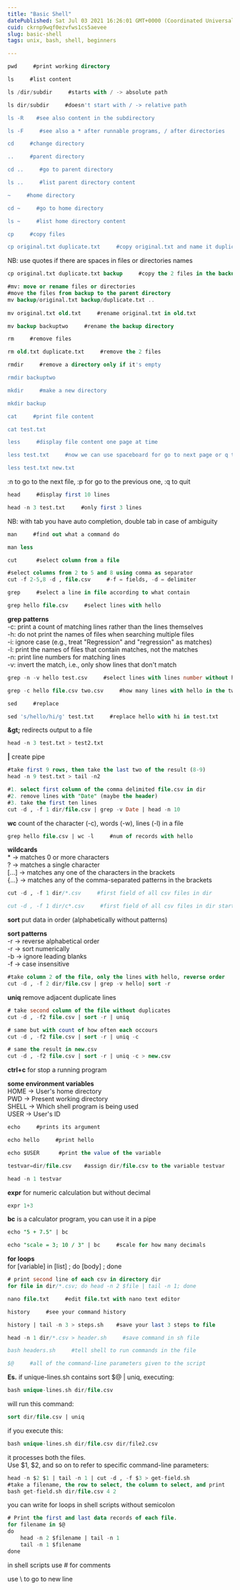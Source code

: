 ```yaml
---
title: "Basic Shell"
datePublished: Sat Jul 03 2021 16:26:01 GMT+0000 (Coordinated Universal Time)
cuid: ckrnp9wqf0ezvfws1cs5aevee
slug: basic-shell
tags: unix, bash, shell, beginners

---
```


```sql
pwd     #print working directory

ls     #list content

ls /dir/subdir     #starts with / -> absolute path

ls dir/subdir     #doesn't start with / -> relative path

ls -R    #see also content in the subdirectory

ls -F     #see also a * after runnable programs, / after directories

cd     #change directory

..     #parent directory

cd ..     #go to parent directory

ls ..     #list parent directory content

~     #home directory

cd ~     #go to home directory

ls ~     #list home directory content

cp     #copy files

cp original.txt duplicate.txt     #copy original.txt and name it duplicate.txt
```

NB: use quotes if there are spaces in files or directories names

```sql
cp original.txt duplicate.txt backup     #copy the 2 files in the backup directory

#mv: move or rename files or directories
#move the files from backup to the parent directory
mv backup/original.txt backup/duplicate.txt ..    
 
mv original.txt old.txt     #rename original.txt in old.txt

mv backup backuptwo     #rename the backup directory

rm     #remove files

rm old.txt duplicate.txt     #remove the 2 files

rmdir     #remove a directory only if it's empty

rmdir backuptwo

mkdir     #make a new directory

mkdir backup

cat     #print file content

cat test.txt

less     #display file content one page at time

less test.txt     #now we can use spaceboard for go to next page or q to quit

less test.txt new.txt
```

:n to go to the next file, :p for go to the previous one, :q to quit

```sql
head     #display first 10 lines

head -n 3 test.txt     #only first 3 lines
```

NB: with tab you have auto completion, double tab in case of ambiguity

```sql
man     #find out what a command do

man less

cut      #select column from a file

#select columns from 2 to 5 and 8 using comma as separator
cut -f 2-5,8 -d , file.csv     #-f = fields, -d = delimiter

grep     #select a line in file according to what contain

grep hello file.csv     #select lines with hello
```

**grep patterns**  
\-c: print a count of matching lines rather than the lines themselves  
\-h: do not print the names of files when searching multiple files  
\-i: ignore case (e.g., treat "Regression" and "regression" as matches)  
\-l: print the names of files that contain matches, not the matches  
\-n: print line numbers for matching lines  
\-v: invert the match, i.e., only show lines that don't match

```sql
grep -n -v hello test.csv     #select lines with lines number without hello

grep -c hello file.csv two.csv     #how many lines with hello in the two files 

sed     #replace

sed 's/hello/hi/g' test.txt     #replace hello with hi in test.txt
```

**\&gt;** redirects output to a file

```sql
head -n 3 test.txt > test2.txt
```

**|** create pipe

```sql
#take first 9 rows, then take the last two of the result (8-9)
head -n 9 test.txt > tail -n2

#1. select first column of the comma delimited file.csv in dir
#2. remove lines with "Date" (maybe the header)
#3. take the first ten lines
cut -d , -f 1 dir/file.csv | grep -v Date | head -n 10
```

**wc** count of the character (-c), words (-w), lines (-l) in a file

```sql
grep hello file.csv | wc -l     #num of records with hello
```

**wildcards**  
\* -&gt; matches 0 or more characters  
? -&gt; matches a single character  
\[...\] -&gt; matches any one of the characters in the brackets  
{...} -&gt; matches any of the comma-separated patterns in the brackets

```sql
cut -d , -f 1 dir/*.csv     #first field of all csv files in dir

cut -d , -f 1 dir/c*.csv     #first field of all csv files in dir starting with c
```

**sort** put data in order (alphabetically without patterns)

**sort patterns**  
\-r -&gt; reverse alphabetical order  
\-r -&gt; sort numerically  
\-b -&gt; ignore leading blanks  
\-f -&gt; case insensitive

```sql
#take column 2 of the file, only the lines with hello, reverse order
cut -d , -f 2 dir/file.csv | grep -v hello| sort -r
```

**uniq** remove adjacent duplicate lines

```sql
# take second column of the file without duplicates
cut -d , -f2 file.csv | sort -r | uniq

# same but with count of how often each occours
cut -d , -f2 file.csv | sort -r | uniq -c

# same the result in new.csv
cut -d , -f2 file.csv | sort -r | uniq -c > new.csv
```

**ctrl+c** for stop a running program

**some environment variables**  
HOME -&gt; User's home directory  
PWD -&gt; Present working directory  
SHELL -&gt; Which shell program is being used  
USER -&gt; User's ID

```sql
echo     #prints its argument

echo hello     #print hello

echo $USER      #print the value of the variable

testvar=dir/file.csv    #assign dir/file.csv to the variable testvar

head -n 1 testvar
```

**expr** for numeric calculation but without decimal

```sql
expr 1+3
```

**bc** is a calculator program, you can use it in a pipe

```sql
echo "5 + 7.5" | bc

echo "scale = 3; 10 / 3" | bc     #scale for how many decimals
```

**for loops**  
for \[variable\] in \[list\] ; do \[body\] ; done

```sql
# print second line of each csv in directory dir
for file in dir/*.csv; do head -n 2 $file | tail -n 1; done
```

```sql
nano file.txt     #edit file.txt with nano text editor

history     #see your command history

history | tail -n 3 > steps.sh    #save your last 3 steps to file

head -n 1 dir/*.csv > header.sh     #save command in sh file

bash headers.sh     #tell shell to run commands in the file

$@     #all of the command-line parameters given to the script
```

**Es.** if unique-lines.sh contains sort $@ | uniq, executing:

```sql
bash unique-lines.sh dir/file.csv
```

will run this command:

```sql
sort dir/file.csv | uniq
```

if you execute this:

```sql
bash unique-lines.sh dir/file.csv dir/file2.csv
```

it processes both the files.  
Use $1, $2, and so on to refer to specific command-line parameters:

```sql
head -n $2 $1 | tail -n 1 | cut -d , -f $3 > get-field.sh
#take a filename, the row to select, the column to select, and print
bash get-field.sh dir/file.csv 4 2
```

you can write for loops in shell scripts without semicolon

```sql
# Print the first and last data records of each file.
for filename in $@
do
    head -n 2 $filename | tail -n 1
    tail -n 1 $filename
done
```

in shell scripts use # for comments

use \\ to go to new line